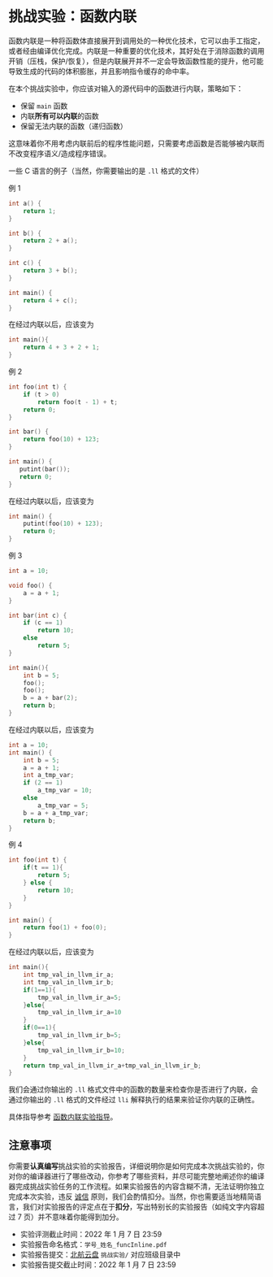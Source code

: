 # 挑战实验：函数内联

函数内联是一种将函数体直接展开到调用处的一种优化技术，它可以由手工指定，或者经由编译优化完成。内联是一种重要的优化技术，其好处在于消除函数的调用开销（压栈，保护/恢复），但是内联展开并不一定会导致函数性能的提升，他可能导致生成的代码的体积膨胀，并且影响指令缓存的命中率。

在本个挑战实验中，你应该对输入的源代码中的函数进行内联，策略如下：

- 保留 `main` 函数
- 内联**所有可以内联**的函数
- 保留无法内联的函数（递归函数）

这意味着你不用考虑内联前后的程序性能问题，只需要考虑函数是否能够被内联而不改变程序语义/造成程序错误。

一些 C 语言的例子（当然，你需要输出的是 `.ll` 格式的文件）

例 1

```cpp
int a() {
    return 1;
}

int b() {
    return 2 + a();
}

int c() {
    return 3 + b();
}

int main() {
    return 4 + c();
}
```

在经过内联以后，应该变为

```cpp
int main(){
    return 4 + 3 + 2 + 1;
}
```

例 2

```cpp
int foo(int t) {
    if (t > 0)
        return foo(t - 1) + t;
    return 0;
}

int bar() {
    return foo(10) + 123;
}

int main() {
   putint(bar());
   return 0;
}
```

在经过内联以后，应该变为

```cpp
int main() {
    putint(foo(10) + 123);
    return 0;
}
```

例 3

```cpp
int a = 10;

void foo() {
    a = a + 1;
}

int bar(int c) {
    if (c == 1)
        return 10;
    else
        return 5;
}

int main(){
    int b = 5;
    foo();
    foo();
    b = a + bar(2);
    return b;
}
```

在经过内联以后，应该变为

```cpp
int a = 10;
int main() {
    int b = 5;
    a = a + 1;
    int a_tmp_var;
    if (2 == 1)
        a_tmp_var = 10;
    else
        a_tmp_var = 5;
    b = a + a_tmp_var;
    return b;
}
```

例 4

```cpp
int foo(int t) {
    if(t == 1){
        return 5;
    } else {
        return 10;
    }
}

int main() {
    return foo(1) + foo(0);
}
```

在经过内联以后，应该变为
```c
int main(){
    int tmp_val_in_llvm_ir_a;
    int tmp_val_in_llvm_ir_b;
    if(1==1){
        tmp_val_in_llvm_ir_a=5;
    }else{
        tmp_val_in_llvm_ir_a=10
    }
    if(0==1){
        tmp_val_in_llvm_ir_b=5;
    }else{
        tmp_val_in_llvm_ir_b=10;
    }
    return tmp_val_in_llvm_ir_a+tmp_val_in_llvm_ir_b;
}
```

我们会通过你输出的 `.ll` 格式文件中的函数的数量来检查你是否进行了内联，会通过你输出的 `.ll` 格式的文件经过 `lli` 解释执行的结果来验证你内联的正确性。

具体指导参考 [函数内联实验指导](help.md)。

## 注意事项

你需要**认真编写**挑战实验的实验报告，详细说明你是如何完成本次挑战实验的，你对你的编译器进行了哪些改动，你参考了哪些资料，并尽可能完整地阐述你的编译器完成挑战实验任务的工作流程。如果实验报告的内容含糊不清，无法证明你独立完成本次实验，违反 [诚信](../../integrity.md) 原则，我们会酌情扣分。当然，你也需要适当地精简语言，我们对实验报告的评定点在于**扣分**，写出特别长的实验报告（如纯文字内容超过 7 页）并不意味着你能得到加分。

- 实验评测截止时间：2022 年 1 月 7 日 23:59
- 实验报告命名格式：`学号_姓名_funcInline.pdf`
- 实验报告提交：[北航云盘](https://bhpan.buaa.edu.cn:443/link/413EA0802B7A7627A6B5112531C40772) `挑战实验/` 对应班级目录中
- 实验报告提交截止时间：2022 年 1 月 7 日 23:59
